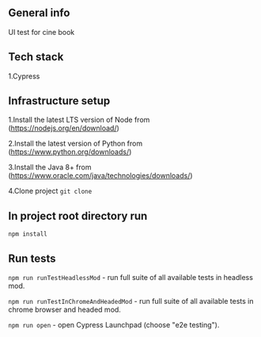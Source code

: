 ## General info
UI test for cine book

## Tech stack
1.Cypress

## Infrastructure setup
1.Install the latest LTS version of Node from (https://nodejs.org/en/download/)

2.Install the latest version of Python from (https://www.python.org/downloads/)

3.Install the Java 8+ from (https://www.oracle.com/java/technologies/downloads/)

4.Clone project
`git clone `

## In project root directory run
`npm install`

## Run tests
`npm run runTestHeadlessMod` - run full suite of all available tests in headless mod.

`npm run runTestInChromeAndHeadedMod` - run full suite of all available tests in chrome browser and headed mod.

`npm run open` - open Cypress Launchpad (choose "e2e testing").